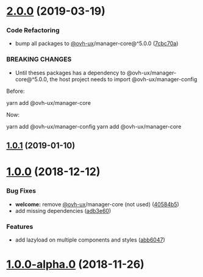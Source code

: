 # [2.0.0](https://github.com/ovh-ux/manager/compare/@ovh-ux/manager-welcome@1.0.1...@ovh-ux/manager-welcome@2.0.0) (2019-03-19)


### Code Refactoring

* bump all packages to [@ovh-ux](https://github.com/ovh-ux)/manager-core@^5.0.0 ([7cbc70a](https://github.com/ovh-ux/manager/commit/7cbc70a))


### BREAKING CHANGES

* Until theses packages has a dependency to @ovh-ux/manager-core@^5.0.0, the host project needs to import @ovh-ux/manager-config

Before:

yarn add @ovh-ux/manager-core

Now:

yarn add @ovh-ux/manager-config
yarn add @ovh-ux/manager-core



## [1.0.1](https://github.com/ovh-ux/manager/compare/@ovh-ux/manager-welcome@1.0.0...@ovh-ux/manager-welcome@1.0.1) (2019-01-10)



# [1.0.0](https://github.com/ovh-ux/manager/compare/@ovh-ux/manager-welcome@1.0.0-alpha.1...@ovh-ux/manager-welcome@1.0.0) (2018-12-12)


### Bug Fixes

* **welcome:** remove [@ovh-ux](https://github.com/ovh-ux)/manager-core (not used) ([40584b5](https://github.com/ovh-ux/manager/commit/40584b5))
* add missing dependencies ([adb3e60](https://github.com/ovh-ux/manager/commit/adb3e60))


### Features

* add lazyload on multiple components and styles ([abb6047](https://github.com/ovh-ux/manager/commit/abb6047))



# [1.0.0-alpha.0](https://github.com/ovh-ux/manager/compare/@ovh-ux/manager-welcome@0.0.0...@ovh-ux/manager-welcome@1.0.0-alpha.0) (2018-11-26)



